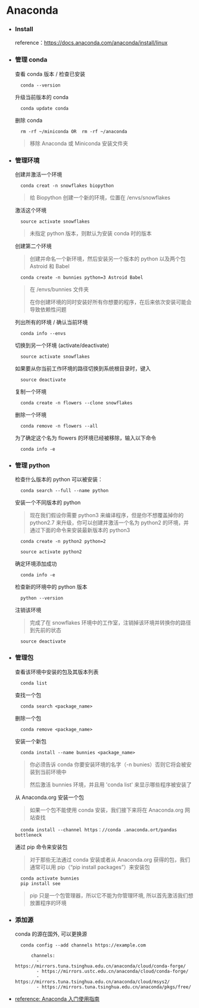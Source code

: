 # Anaconda

- ### Install

    reference：https://docs.anaconda.com/anaconda/install/linux

- ### 管理 conda

    查看 conda 版本 / 检查已安装

        conda --version

    升级当前版本的 conda

        conda update conda

    删除 conda

        rm -rf ~/miniconda OR  rm -rf ~/anaconda
    > 移除 Anaconda 或 Miniconda 安装文件夹

- ### 管理环境

    创建并激活一个环境

        conda creat -n snowflakes biopython
    > 给 Biopython 创建一个新的环境，位置在 /envs/snowflakes

    激活这个环境

        source activate snowflakes
    > 未指定 python 版本，则默认为安装 conda 时的版本

    创建第二个环境
    > 创建并命名一个新环境，然后安装另一个版本的 python 以及两个包 Astroid 和 Babel

        conda create -n bunnies python=3 Astroid Babel
    > 在 /envs/bunnies 文件夹
    >
    > 在你创建环境的同时安装好所有你想要的程序，在后来依次安装可能会导致依赖性问题

    列出所有的环境 / 确认当前环境

        conda info --envs

    切换到另一个环境 (activate/deactivate)

        source activate snowflakes

    如果要从你当前工作环境的路径切换到系统根目录时，键入

        source deactivate

    复制一个环境

        conda create -n flowers --clone snowflakes

    删除一个环境

        conda remove -n flowers --all

    为了确定这个名为 flowers 的环境已经被移除，输入以下命令

        conda info -e

- ### 管理 python

    检查什么版本的 python 可以被安装：

        conda search --full --name python

    安装一个不同版本的 python
    > 现在我们假设你需要 python3 来编译程序，但是你不想覆盖掉你的 python2.7 来升级，你可以创建并激活一个名为 python2 的环境，并通过下面的命令来安装最新版本的 python3

        conda create -n python2 python=2

        source activate python2

    确定环境添加成功

        conda info -e

    检查新的环境中的 python 版本

        python --version

    注销该环境
    > 完成了在 snowflakes 环境中的工作室，注销掉该环境并转换你的路径到先前的状态

        source deactivate

- ### 管理包

    查看该环境中安装的包及其版本列表

        conda list

    查找一个包

        conda search <package_name>

     删除一个包

        conda remove <package_name>

    安装一个新包

        conda install --name bunnies <package_name>
    > 你必须告诉 conda 你要安装环境的名字（-n bunies）否则它将会被安装到当前环境中
    >
    > 然后激活 bunnies 环境，并且用 'conda list' 来显示哪些程序被安装了

    从 Anaconda.org 安装一个包
    > 如果一个包不能使用 conda 安装，我们接下来将在 Anaconda.org 网站查找

        conda install --channel https：//conda .anaconda.ort/pandas bottleneck

    通过 pip 命令来安装包
    > 对于那些无法通过 conda 安装或者从 Anaconda.org 获得的包，我们通常可以用 pip（“pip install packages”）来安装包

        conda activate bunnies
        pip install see
    >  pip 只是一个包管理器，所以它不能为你管理环境, 所以首先激活我们想放置程序的环境

- ### 添加源

    conda 的源在国外, 可以更换源

        conda config --add channels https://example.com

            channels:
              - https://mirrors.tuna.tsinghua.edu.cn/anaconda/cloud/conda-forge/
              - https://mirrors.ustc.edu.cn/anaconda/cloud/conda-forge/
              - https://mirrors.tuna.tsinghua.edu.cn/anaconda/cloud/msys2/
              - https://mirrors.tuna.tsinghua.edu.cn/anaconda/pkgs/free/

- [reference: Anaconda 入门使用指南](http://www.jianshu.com/p/169403f7e40c)
